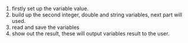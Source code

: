 1. firstly set up the variable value.
2. build up the second integer, double and string variables, next part will used.
3. read and save the variables
4. show out the result, these will output variables result to the user.



